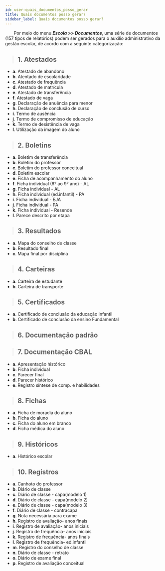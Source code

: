 ```yaml
---
id: user-quais_documentos_posso_gerar
title: Quais documentos posso gerar?  
sidebar_label: Quais documentos posso gerar?
---
```


<div id="main-content-access">

&nbsp;&nbsp;&nbsp;&nbsp;&nbsp;&nbsp;&nbsp;Por meio do menu ***Escola >> Documentos***, uma série de documentos (157 tipos de relatórios) podem ser gerados para o auxílio administrativo da gestão escolar, de acordo com a seguinte categorização:

</div>

>## 1. Atestados

- **a**. Atestado de abandono
- **b**. Atentado de escolaridade
- **c**. Atestado de frequência
- **d**. Atestado de matrícula
- **e**. Atestado de transferência
- **f**. Atestado de vaga
- **g**. Declaração de anuência para menor
- **h**. Declaração de conclusão de curso
- **i**. Termo de ausência
- **j**. Termo de compromisso de educação
- **k**. Termo de desistência de vaga
- **l**. Utilização da imagem do aluno

>## 2. Boletins

- **a**. Boletim de transferência 
- **b**. Boletim do professor
- **c**. Boletim do professor conceitual
- **d**. Boletim escolar
- **e**. Ficha de acompanhamento do aluno
- **f**. Ficha individual (6° ao 9° ano) - AL
- **g**. Ficha individual - AL
- **h**. Ficha individual (ed.infantil) - PA
- **i**. Ficha individual - EJA
- **j**. Ficha individual - PA
- **k**. Ficha individual - Resende
- **l**. Parece descrito por etapa

>## 3. Resultados

- **a**. Mapa do conselho de classe 
- **b**. Resultado final
- **c**. Mapa final por disciplina

>## 4. Carteiras

- **a**. Carteira de estudante
- **b**. Carteira de transporte

>## 5. Certificados

- **a**. Certificado  de conclusão da educação infantil
- **b**. Certificado  de conclusão da ensino Fundamental

>## 6. Documentação padrão

>## 7. Documentação CBAL

- **a**. Apresentação histórico
- **b**. Ficha individual
- **c**. Parecer final
- **d**. Parecer histórico
- **e**. Registro síntese de comp. e habilidades 

>## 8. Fichas

- **a**. Ficha de moradia do aluno
- **b**. Ficha do aluno
- **c**. Ficha do aluno em branco
- **d**. Ficha médica do aluno

>## 9. Históricos

- **a**. Histórico escolar

>## 10. Registros

- **a**. Canhoto do professor
- **b**. Diário de classe
- **c**. Diário de classe - capa(modelo 1)
- **d**. Diário de classe - capa(modelo 2)
- **e**. Diário de classe - capa(modelo 3)
- **f**. Diário de classe - contracapa
- **g**. Nota necessária para exame
- **h**. Registro de avaliação- anos finais 
- **i**. Registro de avaliação- anos iniciais
- **j**. Registro de frequência- anos iniciais 
- **k**. Registro de frequência- anos finais
- **l**. Registro de frequência- ed.infantil
- **m**. Registro do conselho de classe
- **n**. Diário de classe - retrato
- **o**. Diário de exame final 
- **p**. Registro de avaliação conceitual